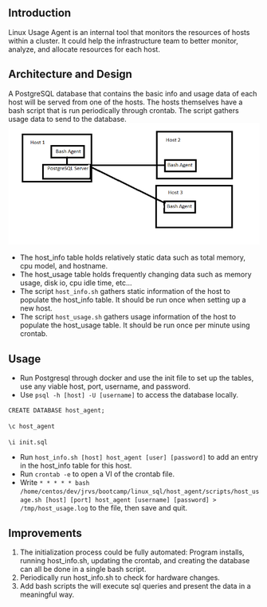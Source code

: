 ## Introduction
Linux Usage Agent is an internal tool that monitors the resources of hosts within a cluster. It could help the infrastructure team to better monitor, analyze, and allocate resources for each host. 
## Architecture and Design
A PostgreSQL database that contains the basic info and usage data of each host will be served from one of the hosts.
The hosts themselves have a bash script that is run periodically through crontab. The script gathers usage data to send to the
database.
![Architecture Diagram](https://github.com/davidmiquelf/Linux-Usage-Agent/blob/master/Usage-Agent-Diagram.png)
- The host_info table holds relatively static data such as total memory, cpu model, and hostname.
- The host_usage table holds frequently changing data such as memory usage, disk io, cpu idle time, etc...
- The script `host_info.sh` gathers static information of the host to populate the host_info table.
It should be run once when setting up a new host.
- The script  `host_usage.sh` gathers usage information of the host to populate the host_usage table. It should be run once per minute using crontab.

## Usage
- Run Postgresql through docker and use the init file to set up the tables, use any viable host, port, username, and password.
- Use `psql -h [host] -U [username]` to access the database locally.

```
CREATE DATABASE host_agent;

\c host_agent

\i init.sql
```
- Run `host_info.sh [host] host_agent [user] [password]` to add an entry in the host_info table for this host.
- Run `crontab -e` to open a VI of the crontab file.
- Write `* * * * * bash /home/centos/dev/jrvs/bootcamp/linux_sql/host_agent/scripts/host_usage.sh [host] [port] host_agent [username] [password] > /tmp/host_usage.log` to the file, then save and quit.
## Improvements
1. The initialization process could be fully automated: Program installs, running host_info.sh, updating the crontab, and creating the database can all be done in a single bash script.
2. Periodically run host_info.sh to check for hardware changes.
3. Add bash scripts the will execute sql queries and present the data in a meaningful way.
